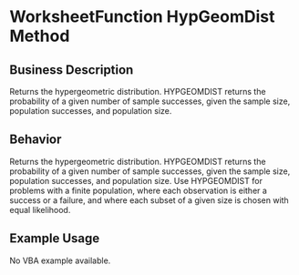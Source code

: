 # WorksheetFunction HypGeomDist Method

## Business Description
Returns the hypergeometric distribution. HYPGEOMDIST returns the probability of a given number of sample successes, given the sample size, population successes, and population size.

## Behavior
Returns the hypergeometric distribution. HYPGEOMDIST returns the probability of a given number of sample successes, given the sample size, population successes, and population size. Use HYPGEOMDIST for problems with a finite population, where each observation is either a success or a failure, and where each subset of a given size is chosen with equal likelihood.

## Example Usage
No VBA example available.